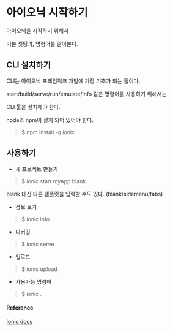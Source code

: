 # 아이오닉 시작하기

아이오닉을 시작하기 위해서

기본 셋팅과, 명령어를 알아본다.



## CLI 설치하기

CLI는 아이오닉 프레임워크 개발에 가장 기초가 되는 툴이다.

start/build/serve/run/emulate/info 같은 명령어를 사용하기 위해서는

CLI 툴을 설치해야 한다.

  

node와 npm이 설치 되어 있어야 한다.

> $ npm install -g ionic

  

## 사용하기

- 새 프로젝트 만들기

> $ ionic start myApp blank

blank 대신 다른 템플릿을 입력할 수도 있다. (blank/sidemenu/tabs)

- 정보 보기

> $ ionic info

- 디버깅

> $ ionic serve

- 업로드

> $ ionic upload



- 사용가능 명령어

> $ ionic .



#### Reference

[Ionic docs](http://ionicframework.com/docs/cli/)

